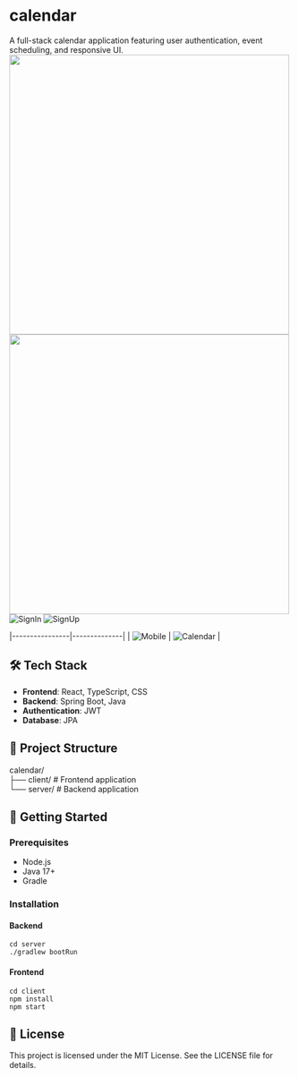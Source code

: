 # calendar

A full-stack calendar application featuring user authentication, event scheduling, and responsive UI.
<img src="https://calendar-front-dev.s3.ap-northeast-2.amazonaws.com/images/signup.gif" width="500"/>
<img src="https://calendar-front-dev.s3.ap-northeast-2.amazonaws.com/images/signin.gif" width="500"/>
 ![SignIn](https://calendar-front-dev.s3.ap-northeast-2.amazonaws.com/images/signup.gif) 
 ![SignUp](https://calendar-front-dev.s3.ap-northeast-2.amazonaws.com/images/signin.gif) 


|----------------|--------------|
| ![Mobile](./images/mobile.gif) | ![Calendar](./images/calendar.gif) |



## 🛠️ Tech Stack

- **Frontend**: React, TypeScript, CSS
- **Backend**: Spring Boot, Java
- **Authentication**: JWT
- **Database**: JPA

## 📁 Project Structure

calendar/ 
<br>├── client/ # Frontend application
<br>└── server/ # Backend application

## 🚀 Getting Started

### Prerequisites

- Node.js
- Java 17+
- Gradle

### Installation

#### Backend

```
cd server
./gradlew bootRun
```

#### Frontend

```
cd client
npm install
npm start
```

## 📄 License

This project is licensed under the MIT License. See the LICENSE file for details.
